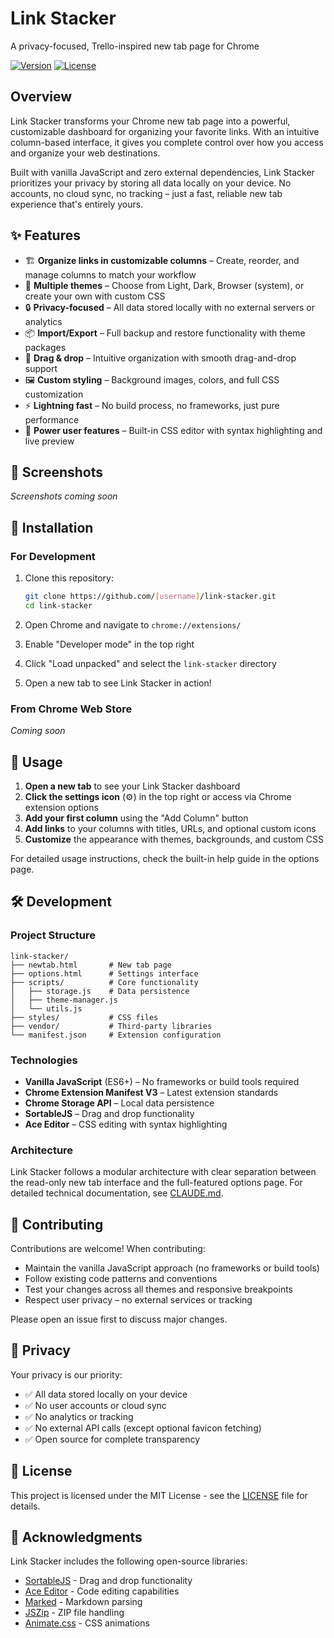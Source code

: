 # Link Stacker

A privacy-focused, Trello-inspired new tab page for Chrome

[![Version](https://img.shields.io/badge/version-0.2.2-blue.svg)](manifest.json)
[![License](https://img.shields.io/badge/license-MIT-green.svg)](LICENSE)

## Overview

Link Stacker transforms your Chrome new tab page into a powerful, customizable dashboard for organizing your favorite links. With an intuitive column-based interface, it gives you complete control over how you access and organize your web destinations.

Built with vanilla JavaScript and zero external dependencies, Link Stacker prioritizes your privacy by storing all data locally on your device. No accounts, no cloud sync, no tracking – just a fast, reliable new tab experience that's entirely yours.

## ✨ Features

- 🏗️ **Organize links in customizable columns** – Create, reorder, and manage columns to match your workflow
- 🎨 **Multiple themes** – Choose from Light, Dark, Browser (system), or create your own with custom CSS
- 🔒 **Privacy-focused** – All data stored locally with no external servers or analytics
- 📦 **Import/Export** – Full backup and restore functionality with theme packages
- 🎯 **Drag & drop** – Intuitive organization with smooth drag-and-drop support
- 🖼️ **Custom styling** – Background images, colors, and full CSS customization
- ⚡ **Lightning fast** – No build process, no frameworks, just pure performance
- 🔧 **Power user features** – Built-in CSS editor with syntax highlighting and live preview

## 📸 Screenshots

*Screenshots coming soon*

## 🚀 Installation

### For Development

1. Clone this repository:
   ```bash
   git clone https://github.com/[username]/link-stacker.git
   cd link-stacker
   ```

2. Open Chrome and navigate to `chrome://extensions/`

3. Enable "Developer mode" in the top right

4. Click "Load unpacked" and select the `link-stacker` directory

5. Open a new tab to see Link Stacker in action!

### From Chrome Web Store

*Coming soon*

## 📖 Usage

1. **Open a new tab** to see your Link Stacker dashboard
2. **Click the settings icon** (⚙️) in the top right or access via Chrome extension options
3. **Add your first column** using the "Add Column" button
4. **Add links** to your columns with titles, URLs, and optional custom icons
5. **Customize** the appearance with themes, backgrounds, and custom CSS

For detailed usage instructions, check the built-in help guide in the options page.

## 🛠️ Development

### Project Structure

```
link-stacker/
├── newtab.html       # New tab page
├── options.html      # Settings interface
├── scripts/          # Core functionality
│   ├── storage.js    # Data persistence
│   ├── theme-manager.js
│   └── utils.js
├── styles/           # CSS files
├── vendor/           # Third-party libraries
└── manifest.json     # Extension configuration
```

### Technologies

- **Vanilla JavaScript** (ES6+) – No frameworks or build tools required
- **Chrome Extension Manifest V3** – Latest extension standards
- **Chrome Storage API** – Local data persistence
- **SortableJS** – Drag and drop functionality
- **Ace Editor** – CSS editing with syntax highlighting

### Architecture

Link Stacker follows a modular architecture with clear separation between the read-only new tab interface and the full-featured options page. For detailed technical documentation, see [CLAUDE.md](CLAUDE.md).

## 🤝 Contributing

Contributions are welcome! When contributing:

- Maintain the vanilla JavaScript approach (no frameworks or build tools)
- Follow existing code patterns and conventions
- Test your changes across all themes and responsive breakpoints
- Respect user privacy – no external services or tracking

Please open an issue first to discuss major changes.

## 🔐 Privacy

Your privacy is our priority:

- ✅ All data stored locally on your device
- ✅ No user accounts or cloud sync
- ✅ No analytics or tracking
- ✅ No external API calls (except optional favicon fetching)
- ✅ Open source for complete transparency

## 📄 License

This project is licensed under the MIT License - see the [LICENSE](LICENSE) file for details.

## 🙏 Acknowledgments

Link Stacker includes the following open-source libraries:

- [SortableJS](https://github.com/SortableJS/Sortable/) - Drag and drop functionality
- [Ace Editor](https://github.com/ajaxorg/ace) - Code editing capabilities
- [Marked](https://github.com/markedjs/marked/) - Markdown parsing
- [JSZip](https://github.com/Stuk/jszip) - ZIP file handling
- [Animate.css](https://github.com/animate-css/animate.css) - CSS animations
